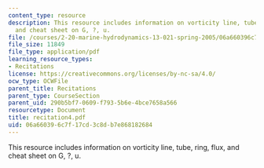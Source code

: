 ```yaml
---
content_type: resource
description: This resource includes information on vorticity line, tube, ring, flux,
  and cheat sheet on G, ?, u.
file: /courses/2-20-marine-hydrodynamics-13-021-spring-2005/06a660396c7f17cd3c8db7e868182684_recitation4.pdf
file_size: 11849
file_type: application/pdf
learning_resource_types:
- Recitations
license: https://creativecommons.org/licenses/by-nc-sa/4.0/
ocw_type: OCWFile
parent_title: Recitations
parent_type: CourseSection
parent_uid: 290b5bf7-0609-f793-5b6e-4bce7658a566
resourcetype: Document
title: recitation4.pdf
uid: 06a66039-6c7f-17cd-3c8d-b7e868182684
---
```

This resource includes information on vorticity line, tube, ring, flux, and cheat sheet on G, ?, u.